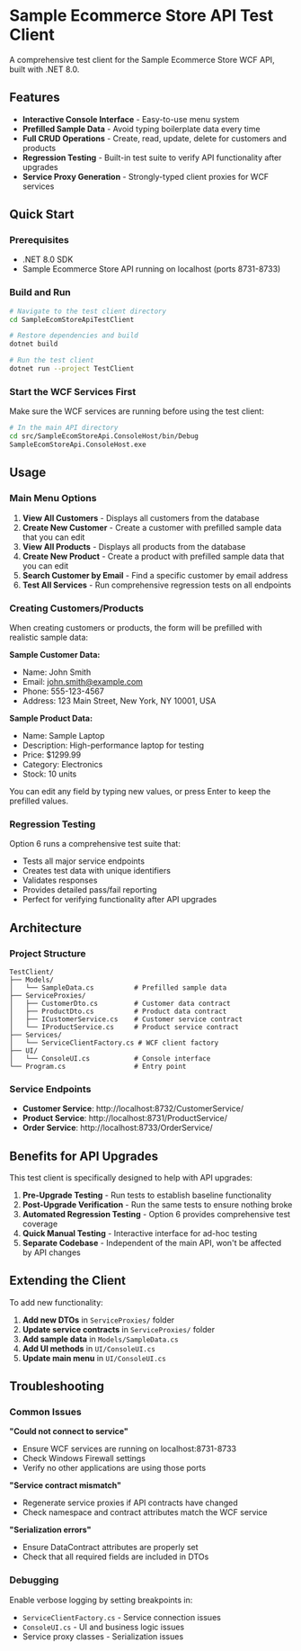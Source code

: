 # Sample Ecommerce Store API Test Client

A comprehensive test client for the Sample Ecommerce Store WCF API, built with .NET 8.0.

## Features

- **Interactive Console Interface** - Easy-to-use menu system
- **Prefilled Sample Data** - Avoid typing boilerplate data every time
- **Full CRUD Operations** - Create, read, update, delete for customers and products
- **Regression Testing** - Built-in test suite to verify API functionality after upgrades
- **Service Proxy Generation** - Strongly-typed client proxies for WCF services

## Quick Start

### Prerequisites
- .NET 8.0 SDK
- Sample Ecommerce Store API running on localhost (ports 8731-8733)

### Build and Run

```bash
# Navigate to the test client directory
cd SampleEcomStoreApiTestClient

# Restore dependencies and build
dotnet build

# Run the test client
dotnet run --project TestClient
```

### Start the WCF Services First
Make sure the WCF services are running before using the test client:

```bash
# In the main API directory
cd src/SampleEcomStoreApi.ConsoleHost/bin/Debug
SampleEcomStoreApi.ConsoleHost.exe
```

## Usage

### Main Menu Options

1. **View All Customers** - Displays all customers from the database
2. **Create New Customer** - Create a customer with prefilled sample data that you can edit
3. **View All Products** - Displays all products from the database  
4. **Create New Product** - Create a product with prefilled sample data that you can edit
5. **Search Customer by Email** - Find a specific customer by email address
6. **Test All Services** - Run comprehensive regression tests on all endpoints

### Creating Customers/Products

When creating customers or products, the form will be prefilled with realistic sample data:

**Sample Customer Data:**
- Name: John Smith
- Email: john.smith@example.com
- Phone: 555-123-4567
- Address: 123 Main Street, New York, NY 10001, USA

**Sample Product Data:**
- Name: Sample Laptop
- Description: High-performance laptop for testing
- Price: $1299.99
- Category: Electronics
- Stock: 10 units

You can edit any field by typing new values, or press Enter to keep the prefilled values.

### Regression Testing

Option 6 runs a comprehensive test suite that:
- Tests all major service endpoints
- Creates test data with unique identifiers
- Validates responses
- Provides detailed pass/fail reporting
- Perfect for verifying functionality after API upgrades

## Architecture

### Project Structure
```
TestClient/
├── Models/
│   └── SampleData.cs          # Prefilled sample data
├── ServiceProxies/
│   ├── CustomerDto.cs         # Customer data contract
│   ├── ProductDto.cs          # Product data contract
│   ├── ICustomerService.cs    # Customer service contract
│   └── IProductService.cs     # Product service contract
├── Services/
│   └── ServiceClientFactory.cs # WCF client factory
├── UI/
│   └── ConsoleUI.cs           # Console interface
└── Program.cs                 # Entry point
```

### Service Endpoints
- **Customer Service**: http://localhost:8732/CustomerService/
- **Product Service**: http://localhost:8731/ProductService/
- **Order Service**: http://localhost:8733/OrderService/

## Benefits for API Upgrades

This test client is specifically designed to help with API upgrades:

1. **Pre-Upgrade Testing** - Run tests to establish baseline functionality
2. **Post-Upgrade Verification** - Run the same tests to ensure nothing broke
3. **Automated Regression Testing** - Option 6 provides comprehensive test coverage
4. **Quick Manual Testing** - Interactive interface for ad-hoc testing
5. **Separate Codebase** - Independent of the main API, won't be affected by API changes

## Extending the Client

To add new functionality:

1. **Add new DTOs** in `ServiceProxies/` folder
2. **Update service contracts** in `ServiceProxies/` folder  
3. **Add sample data** in `Models/SampleData.cs`
4. **Add UI methods** in `UI/ConsoleUI.cs`
5. **Update main menu** in `UI/ConsoleUI.cs`

## Troubleshooting

### Common Issues

**"Could not connect to service"**
- Ensure WCF services are running on localhost:8731-8733
- Check Windows Firewall settings
- Verify no other applications are using those ports

**"Service contract mismatch"**
- Regenerate service proxies if API contracts have changed
- Check namespace and contract attributes match the WCF service

**"Serialization errors"**
- Ensure DataContract attributes are properly set
- Check that all required fields are included in DTOs

### Debugging

Enable verbose logging by setting breakpoints in:
- `ServiceClientFactory.cs` - Service connection issues
- `ConsoleUI.cs` - UI and business logic issues
- Service proxy classes - Serialization issues
